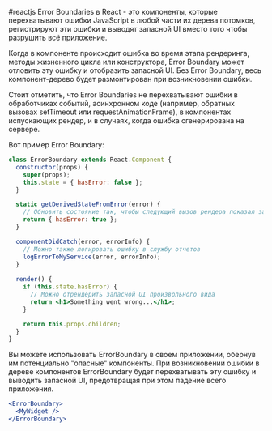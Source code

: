 #reactjs 
Error Boundaries в React - это компоненты, которые перехватывают ошибки JavaScript в любой части их дерева потомков, регистрируют эти ошибки и выводят запасной UI вместо того чтобы разрушить всё приложение.

Когда в компоненте происходит ошибка во время этапа рендеринга, методы жизненного цикла или конструктора, Error Boundary может отловить эту ошибку и отобразить запасной UI. Без Error Boundary, весь компонент-дерево будет размонтирован при возникновении ошибки.

Стоит отметить, что Error Boundaries не перехватывают ошибки в обработчиках событий, асинхронном коде (например, обратных вызовах setTimeout или requestAnimationFrame), в компонентах испускающих рендер, и в случаях, когда ошибка сгенерирована на сервере. 

Вот пример Error Boundary:

```jsx
class ErrorBoundary extends React.Component {
  constructor(props) {
    super(props);
    this.state = { hasError: false };
  }

  static getDerivedStateFromError(error) {
    // Обновить состояние так, чтобы следующий вызов рендера показал запасной UI.
    return { hasError: true };
  }

  componentDidCatch(error, errorInfo) {
    // Можно также логировать ошибку в службу отчетов
    logErrorToMyService(error, errorInfo);
  }
  
  render() {
    if (this.state.hasError) {
      // Можно отрендерить запасной UI произвольного вида
      return <h1>Something went wrong...</h1>;
    }

    return this.props.children; 
  }
}
```

Вы можете использовать ErrorBoundary в своем приложении, обернув им потенциально "опасные" компоненты. При возникновении ошибки в дереве компонентов ErrorBoundary будет перехватывать эту ошибку и выводить запасной UI, предотвращая при этом падение всего приложения. 

```jsx
<ErrorBoundary>
  <MyWidget />
</ErrorBoundary>
```
